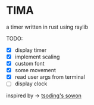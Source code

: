 # TIMA
a timer written in rust using raylib

TODO:
- [x] display timer
- [x] implement scaling
- [x] custom font
- [x] some movement
- [x] read user args from terminal
- [ ] display clock

inspired by -> [tsoding's sowon](https://github.com/tsoding/sowon)
